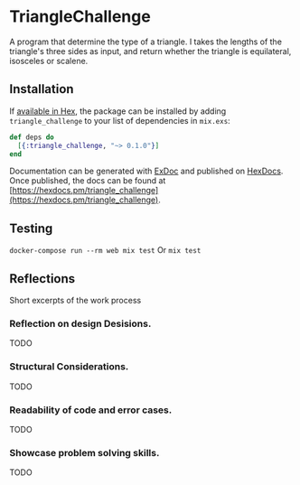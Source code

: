 # TriangleChallenge

A program that determine the type of a triangle.
I takes the lengths of the triangle's three sides as input,
and return whether the triangle is equilateral, isosceles or scalene.

## Installation

If [available in Hex](https://hex.pm/docs/publish), the package can be installed
by adding `triangle_challenge` to your list of dependencies in `mix.exs`:

```elixir
def deps do
  [{:triangle_challenge, "~> 0.1.0"}]
end

```
Documentation can be generated with [ExDoc](https://github.com/elixir-lang/ex_doc)
and published on [HexDocs](https://hexdocs.pm). Once published, the docs can
be found at [https://hexdocs.pm/triangle_challenge](https://hexdocs.pm/triangle_challenge).

## Testing
`docker-compose run --rm web mix test`
Or
`mix test`

## Reflections
Short excerpts of the work process

### Reflection on design Desisions.
TODO

### Structural Considerations.
TODO

### Readability of code and error cases.
TODO

### Showcase problem solving skills.
TODO
